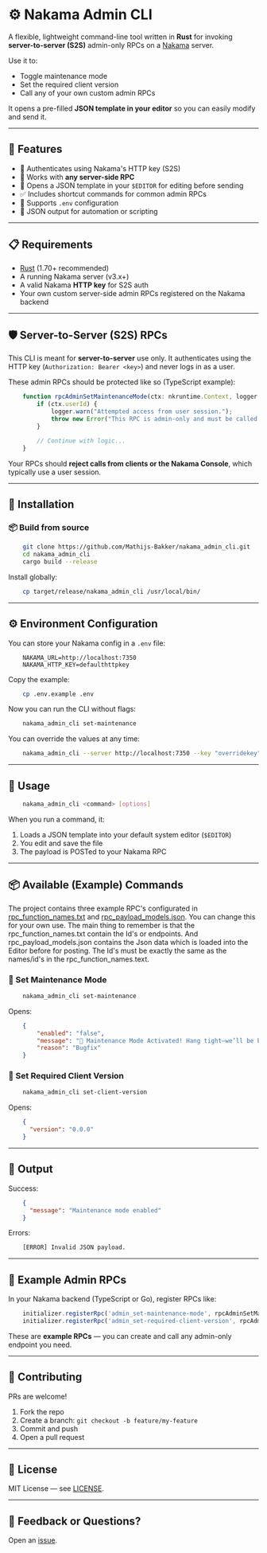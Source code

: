 # ⚙️ Nakama Admin CLI

A flexible, lightweight command-line tool written in **Rust** for invoking **server-to-server (S2S)** admin-only RPCs on a [Nakama](https://heroiclabs.com/nakama/) server.

Use it to:
- Toggle maintenance mode
- Set the required client version
- Call any of your own custom admin RPCs

It opens a pre-filled **JSON template in your editor** so you can easily modify and send it.

---

## 🌟 Features

- 🔑 Authenticates using Nakama's HTTP key (S2S)
- 🧩 Works with **any server-side RPC**
- 📝 Opens a JSON template in your `$EDITOR` for editing before sending
- ✅ Includes shortcut commands for common admin RPCs
- 📁 Supports `.env` configuration
- 🧼 JSON output for automation or scripting

---

## 📋 Requirements

- [Rust](https://rust-lang.org/tools/install) (1.70+ recommended)
- A running Nakama server (v3.x+)
- A valid Nakama **HTTP key** for S2S auth
- Your own custom server-side admin RPCs registered on the Nakama backend

---

## 🛡️ Server-to-Server (S2S) RPCs

This CLI is meant for **server-to-server** use only. It authenticates using the HTTP key (`Authorization: Bearer <key>`) and never logs in as a user.

These admin RPCs should be protected like so (TypeScript example):

```ts
    function rpcAdminSetMaintenanceMode(ctx: nkruntime.Context, logger: nkruntime.Logger): string {
        if (ctx.userId) {
            logger.warn("Attempted access from user session.");
            throw new Error("This RPC is admin-only and must be called server-to-server.");
        }

        // Continue with logic...
    }
```
Your RPCs should **reject calls from clients or the Nakama Console**, which typically use a user session.

---

## 🔧 Installation

### 📦 Build from source
```bash
    git clone https://github.com/Mathijs-Bakker/nakama_admin_cli.git
    cd nakama_admin_cli
    cargo build --release
```
Install globally:
```bash
    cp target/release/nakama_admin_cli /usr/local/bin/
```
---

## ⚙️ Environment Configuration

You can store your Nakama config in a `.env` file:
```dotenv
    NAKAMA_URL=http://localhost:7350
    NAKAMA_HTTP_KEY=defaulthttpkey
```
Copy the example:
```bash
    cp .env.example .env
```
Now you can run the CLI without flags:
```bash
    nakama_admin_cli set-maintenance
```
You can override the values at any time:
```bash
    nakama_admin_cli --server http://localhost:7350 --key "overridekey" set-client-version
```
---

## 🚀 Usage
```bash
    nakama_admin_cli <command> [options]
```
When you run a command, it:
1. Loads a JSON template into your default system editor (`$EDITOR`)
2. You edit and save the file
3. The payload is POSTed to your Nakama RPC

---

## 📦 Available (Example) Commands

The project contains three example RPC's configurated in [rpc_function_names.txt]() and [rpc_payload_models.json](). You can change this for your own use. The main thing to remember is that the rpc_function_names.txt contain the Id's or endpoints. And rpc_payload_models.json contains the Json data which is loaded into the Editor before for posting. The Id's must be exactly the same as the names/id's in the rpc_function_names.text.

### 🔧 Set Maintenance Mode
```bash
    nakama_admin_cli set-maintenance
```
Opens:
```json
    {
        "enabled": "false",
        "message": "🚧 Maintenance Mode Activated! Hang tight—we’ll be back online shortly!",
        "reason": "Bugfix"
    }
```
### 📱 Set Required Client Version
```bash
    nakama_admin_cli set-client-version
```
Opens:
```json
    {
      "version": "0.0.0"
    }
```
---

## 📄 Output

Success:
```json
    {
      "message": "Maintenance mode enabled"
    }
```
Errors:
```bash
    [ERROR] Invalid JSON payload.
```
---

## 🧪 Example Admin RPCs

In your Nakama backend (TypeScript or Go), register RPCs like:
```typescript
    initializer.registerRpc('admin_set-maintenance-mode', rpcAdminSetMaintenanceMode);
    initializer.registerRpc('admin_set-required-client-version', rpcAdminSetRequiredClientVersion);
```
These are **example RPCs** — you can create and call any admin-only endpoint you need.

---

## 🤝 Contributing

PRs are welcome!

1. Fork the repo  
2. Create a branch: `git checkout -b feature/my-feature`  
3. Commit and push  
4. Open a pull request

---

## 📃 License

MIT License — see [LICENSE](https://github.com/Mathijs-Bakker/nakama_admin_cli/blob/master/LICENSE).

---

## 💬 Feedback or Questions?

Open an [issue](https://github.com/Mathijs-Bakker/nakama_admin_cli/issues).
